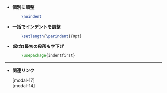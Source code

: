 <!--18-->
<!--インデント(字下げ)調整-->

- **個別に調整**
    
    ```latex
        \noindent
    ```
    
- **一括でインデントを調整**
    
    ```latex
        \setlength{\parindent}{0pt}
    ```
    
- **(欧文)最初の段落も字下げ**
    
    ```latex
        \usepackage{indentfirst}
    ```
    

---

- **関連リンク**

    <div class="related-link-wrapper">
        [modal-17]<!--行送り、行間の調整--><br>
        [modal-14]<!--長さの単位-->
    </div>
    